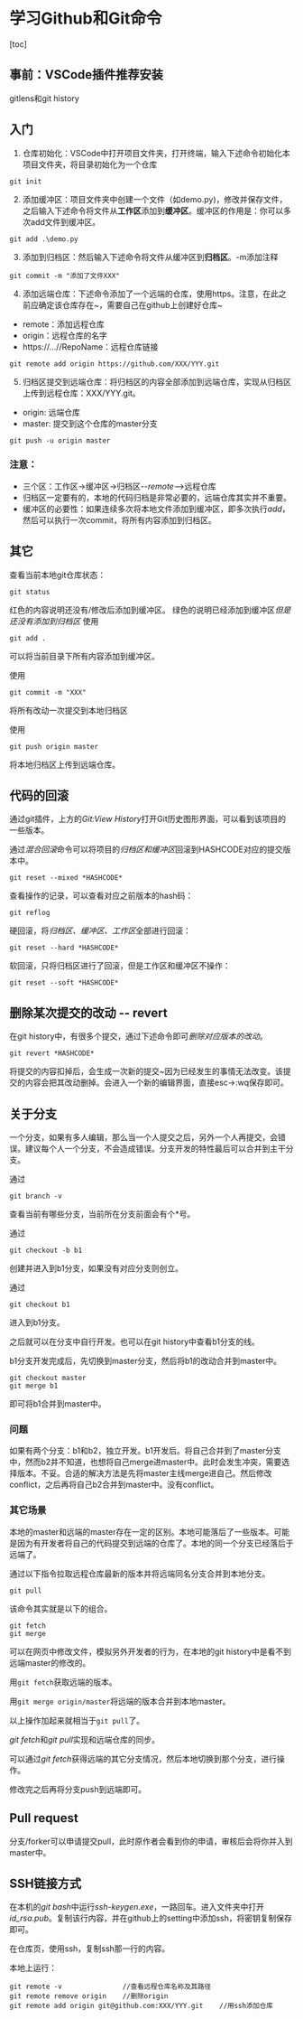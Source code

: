# 学习Github和Git命令
[toc]
## 事前：VSCode插件推荐安装
gitlens和git history
## 入门
1. 仓库初始化：VSCode中打开项目文件夹，打开终端，输入下述命令初始化本项目文件夹，将目录初始化为一个仓库
```
git init
```
2. 添加缓冲区：项目文件夹中创建一个文件（如demo.py)，修改并保存文件，之后输入下述命令将文件从**工作区**添加到**缓冲区**。缓冲区的作用是：你可以多次add文件到缓冲区。
```
git add .\demo.py
```
3. 添加到归档区：然后输入下述命令将文件从缓冲区到**归档区**。-m添加注释
```
git commit -m "添加了文件XXX"
```
4. 添加远端仓库：下述命令添加了一个远端的仓库，使用https。注意，在此之前应确定该仓库存在~，需要自己在github上创建好仓库~
- remote：添加远程仓库
- origin：远程仓库的名字
- https://...//RepoName：远程仓库链接
```
git remote add origin https://github.com/XXX/YYY.git
```
5. 归档区提交到远端仓库：将归档区的内容全部添加到远端仓库，实现从归档区上传到远程仓库：XXX/YYY.git。
- origin: 远端仓库
- master: 提交到这个仓库的master分支
```
git push -u origin master
```
### 注意：
- 三个区：工作区->缓冲区->归档区--*remote*-->远程仓库
- 归档区一定要有的，本地的代码归档是非常必要的，远端仓库其实并不重要。
- 缓冲区的必要性：如果连续多次将本地文件添加到缓冲区，即多次执行*add*，然后可以执行一次commit，将所有内容添加到归档区。
## 其它
查看当前本地git仓库状态：
```
git status
```
红色的内容说明还没有/修改后添加到缓冲区。
绿色的说明已经添加到缓冲区*但是还没有添加到归档区*
使用
```
git add .
```
可以将当前目录下所有内容添加到缓冲区。

使用
```
git commit -m "XXX"
```
将所有改动一次提交到本地归档区

使用
```
git push origin master
```
将本地归档区上传到远端仓库。

## 代码的回滚
通过git插件，上方的*Git:View History*打开Git历史图形界面，可以看到该项目的一些版本。

通过*混合回滚*命令可以将项目的*归档区和缓冲区*回滚到HASHCODE对应的提交版本中。
```
git reset --mixed *HASHCODE*
```
查看操作的记录，可以查看对应之前版本的hash码：
```
git reflog
```
硬回滚，将*归档区、缓冲区、工作区*全部进行回滚：
```
git reset --hard *HASHCODE*
```
软回滚，只将归档区进行了回滚，但是工作区和缓冲区不操作：
```
git reset --soft *HASHCODE*
```
## 删除某次提交的改动 -- revert
在git history中，有很多个提交，通过下述命令即可*删除对应版本的改动*。
```
git revert *HASHCODE*
```
将提交的内容扣掉后，会生成一次新的提交~因为已经发生的事情无法改变。该提交的内容会把其改动删掉。会进入一个新的编辑界面，直接esc->:wq保存即可。

## 关于分支
一个分支，如果有多人编辑，那么当一个人提交之后，另外一个人再提交，会错误。建议每个人一个分支，不会造成错误。分支开发的特性最后可以合并到主干分支。

通过
```
git branch -v
```
查看当前有哪些分支，当前所在分支前面会有个*号。

通过
```
git checkout -b b1
```
创建并进入到b1分支，如果没有对应分支则创立。

通过
```
git checkout b1
```
进入到b1分支。

之后就可以在分支中自行开发。也可以在git history中查看b1分支的线。

b1分支开发完成后，先切换到master分支，然后将b1的改动合并到master中。
```
git checkout master
git merge b1
```
即可将b1合并到master中。

### 问题
如果有两个分支：b1和b2，独立开发。b1开发后。将自己合并到了master分支中，然而b2并不知道，也想将自己merge进master中。此时会发生冲突，需要选择版本。不妥。合适的解决方法是先将master主线merge进自己。然后修改conflict，之后再将自己b2合并到master中。没有conflict。

### 其它场景
本地的master和远端的master存在一定的区别。本地可能落后了一些版本。可能是因为有开发者将自己的代码提交到远端的仓库了。本地的同一个分支已经落后于远端了。

通过以下指令拉取远程仓库最新的版本并将远端同名分支合并到本地分支。
```
git pull
```

该命令其实就是以下的组合。
```
git fetch
git merge 
```
可以在网页中修改文件，模拟另外开发者的行为，在本地的git history中是看不到远端master的修改的。

用`git fetch`获取远端的版本。

用`git merge origin/master`将远端的版本合并到本地master。

以上操作加起来就相当于`git pull`了。

*git fetch*和*git pull*实现和远端仓库的同步。

可以通过*git fetch*获得远端的其它分支情况，然后本地切换到那个分支，进行操作。

修改完之后再将分支push到远端即可。

## Pull request
分支/forker可以申请提交pull，此时原作者会看到你的申请，审核后会将你并入到master中。

## SSH链接方式
在本机的*git bash*中运行*ssh-keygen.exe*，一路回车。进入文件夹中打开*id_rsa.pub*。复制该行内容，并在github上的setting中添加ssh，将密钥复制保存即可。

在仓库页，使用ssh，复制ssh那一行的内容。

本地上运行：
```
git remote -v               //查看远程仓库名称及其路径
git remote remove origin    //删除origin
git remote add origin git@github.com:XXX/YYY.git    //用ssh添加仓库
```